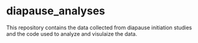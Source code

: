 # diapause_analyses

This repository contains the data collected from diapause initiation studies and the code used to analyze and visulaize the data.

